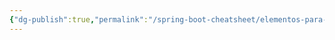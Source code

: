 ```yaml
---
{"dg-publish":true,"permalink":"/spring-boot-cheatsheet/elementos-para-desarrollo-con-spring-boot/java/"}
---
```


